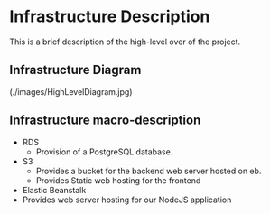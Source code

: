 # Infrastructure Description

This is a brief description of the high-level over of the project.

## Infrastructure Diagram
(./images/HighLevelDiagram.jpg)

## Infrastructure macro-description
- RDS
  - Provision of a PostgreSQL database.
- S3
  - Provides a bucket for the backend web server hosted on eb.
  - Provides Static web hosting for the frontend
- Elastic Beanstalk
 - Provides web server hosting for our NodeJS application


